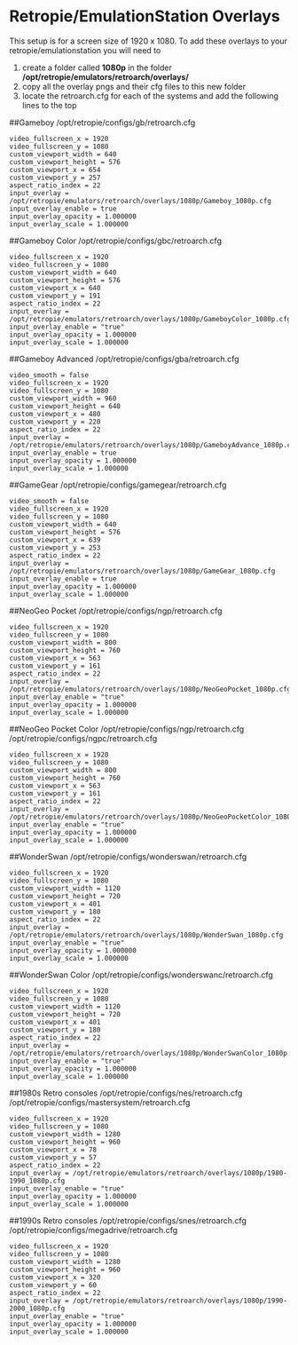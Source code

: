 # Retropie/EmulationStation Overlays
This setup is for a screen size of 1920 x 1080. To add these overlays to your retropie/emulationstation you will need to 

 1. create a folder called **1080p** in the folder **/opt/retropie/emulators/retroarch/overlays/**
 2. copy all the overlay pngs and their cfg files to this new folder
 3. locate the retroarch.cfg for each of the systems and add the following lines to the top

##Gameboy
/opt/retropie/configs/gb/retroarch.cfg

    video_fullscreen_x = 1920
    video_fullscreen_y = 1080
    custom_viewport_width = 640
    custom_viewport_height = 576
    custom_viewport_x = 654
    custom_viewport_y = 257
    aspect_ratio_index = 22
    input_overlay = /opt/retropie/emulators/retroarch/overlays/1080p/Gameboy_1080p.cfg
    input_overlay_enable = true
    input_overlay_opacity = 1.000000
    input_overlay_scale = 1.000000

##Gameboy Color
/opt/retropie/configs/gbc/retroarch.cfg

    video_fullscreen_x = 1920
    video_fullscreen_y = 1080
    custom_viewport_width = 640
    custom_viewport_height = 576
    custom_viewport_x = 640
    custom_viewport_y = 191
    aspect_ratio_index = 22
    input_overlay = /opt/retropie/emulators/retroarch/overlays/1080p/GameboyColor_1080p.cfg
    input_overlay_enable = "true"
    input_overlay_opacity = 1.000000
    input_overlay_scale = 1.000000

##Gameboy Advanced
/opt/retropie/configs/gba/retroarch.cfg

    video_smooth = false
    video_fullscreen_x = 1920
    video_fullscreen_y = 1080
    custom_viewport_width = 960
    custom_viewport_height = 640
    custom_viewport_x = 480
    custom_viewport_y = 220
    aspect_ratio_index = 22
    input_overlay = /opt/retropie/emulators/retroarch/overlays/1080p/GameboyAdvance_1080p.cfg
    input_overlay_enable = true
    input_overlay_opacity = 1.000000
    input_overlay_scale = 1.000000

##GameGear
/opt/retropie/configs/gamegear/retroarch.cfg

    video_smooth = false
    video_fullscreen_x = 1920
    video_fullscreen_y = 1080
    custom_viewport_width = 640
    custom_viewport_height = 576
    custom_viewport_x = 639
    custom_viewport_y = 253
    aspect_ratio_index = 22
    input_overlay = /opt/retropie/emulators/retroarch/overlays/1080p/GameGear_1080p.cfg
    input_overlay_enable = true
    input_overlay_opacity = 1.000000
    input_overlay_scale = 1.000000

##NeoGeo Pocket
/opt/retropie/configs/ngp/retroarch.cfg

    video_fullscreen_x = 1920
    video_fullscreen_y = 1080
    custom_viewport_width = 800
    custom_viewport_height = 760
    custom_viewport_x = 563
    custom_viewport_y = 161
    aspect_ratio_index = 22
    input_overlay = /opt/retropie/emulators/retroarch/overlays/1080p/NeoGeoPocket_1080p.cfg
    input_overlay_enable = "true"
    input_overlay_opacity = 1.000000
    input_overlay_scale = 1.000000

##NeoGeo Pocket Color
/opt/retropie/configs/ngp/retroarch.cfg
/opt/retropie/configs/ngpc/retroarch.cfg

    video_fullscreen_x = 1920
    video_fullscreen_y = 1080
    custom_viewport_width = 800
    custom_viewport_height = 760
    custom_viewport_x = 563
    custom_viewport_y = 161
    aspect_ratio_index = 22
    input_overlay = /opt/retropie/emulators/retroarch/overlays/1080p/NeoGeoPocketColor_1080p.cfg
    input_overlay_enable = "true"
    input_overlay_opacity = 1.000000
    input_overlay_scale = 1.000000

##WonderSwan
/opt/retropie/configs/wonderswan/retroarch.cfg

    video_fullscreen_x = 1920
    video_fullscreen_y = 1080
    custom_viewport_width = 1120
    custom_viewport_height = 720
    custom_viewport_x = 401
    custom_viewport_y = 180
    aspect_ratio_index = 22
    input_overlay = /opt/retropie/emulators/retroarch/overlays/1080p/WonderSwan_1080p.cfg
    input_overlay_enable = "true"
    input_overlay_opacity = 1.000000
    input_overlay_scale = 1.000000

##WonderSwan Color
/opt/retropie/configs/wonderswanc/retroarch.cfg

    video_fullscreen_x = 1920
    video_fullscreen_y = 1080
    custom_viewport_width = 1120
    custom_viewport_height = 720
    custom_viewport_x = 401
    custom_viewport_y = 180
    aspect_ratio_index = 22
    input_overlay = /opt/retropie/emulators/retroarch/overlays/1080p/WonderSwanColor_1080p.cfg
    input_overlay_enable = "true"
    input_overlay_opacity = 1.000000
    input_overlay_scale = 1.000000

##1980s Retro consoles
/opt/retropie/configs/nes/retroarch.cfg
/opt/retropie/configs/mastersystem/retroarch.cfg

    video_fullscreen_x = 1920
    video_fullscreen_y = 1080
    custom_viewport_width = 1280
    custom_viewport_height = 960
    custom_viewport_x = 78
    custom_viewport_y = 57
    aspect_ratio_index = 22
    input_overlay = /opt/retropie/emulators/retroarch/overlays/1080p/1980-1990_1080p.cfg
    input_overlay_enable = "true"
    input_overlay_opacity = 1.000000
    input_overlay_scale = 1.000000

##1990s Retro consoles
/opt/retropie/configs/snes/retroarch.cfg
/opt/retropie/configs/megadrive/retroarch.cfg

    video_fullscreen_x = 1920
    video_fullscreen_y = 1080
    custom_viewport_width = 1280
    custom_viewport_height = 960
    custom_viewport_x = 320
    custom_viewport_y = 60
    aspect_ratio_index = 22
    input_overlay = /opt/retropie/emulators/retroarch/overlays/1080p/1990-2000_1080p.cfg
    input_overlay_enable = "true"
    input_overlay_opacity = 1.000000
    input_overlay_scale = 1.000000